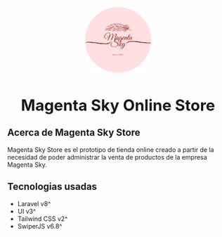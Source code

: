 <p align="center"><a href="#" target="_blank"><img src="./public/img/favicon.png" width="150"></a></p>

<h1 align="center" style="font-weight: bold; font-size: 2.5em;">
Magenta Sky Online Store
</h1>

## Acerca de Magenta Sky Store

Magenta Sky Store es el prototipo de tienda online creado a partir de la necesidad de poder administrar la venta de productos de la empresa Magenta Sky.

## Tecnologias usadas

- Laravel v8^
- UI v3^
- Tailwind CSS v2^
- SwiperJS v6.8^
